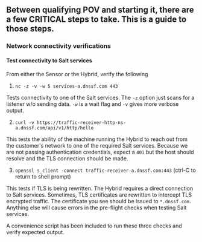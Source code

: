 ## Between qualifying POV and starting it, there are a few CRITICAL steps to take. This is a guide to those steps.



### Network connectivity verifications

#### Test connectivity to Salt services

From either the Sensor or the Hybrid, verify the following

1. `nc -z -v -w 5 services-a.dnssf.com 443`

Tests connectivity to one of the Salt services. The `-z` option just scans for a listener w/o sending data. `-w` is a wait flag and `-v` gives more verbose output.

2. `curl -v https://traffic-receiver-http-ns-a.dnssf.com/api/v1/http/hello`

This tests the ability of the machine running the Hybrid to reach out from the customer's network to one of the required Salt services. Because we are not passing authentication credentials, expect a `401` but the host should resolve and the TLS connection should be made.

3. `openssl s_client -connect traffic-receiver-a.dnssf.com:443` (ctrl-C to return to shell prompt)

This tests if TLS is being rewritten. The Hybrid requires a direct connection to Salt services. Sometimes, TLS certificates are rewritten to intercept TLS encrypted traffic. The certificate you see should be issued to `*.dnssf.com`. Anything else will cause errors in the pre-flight checks when testing Salt services.



A convenience script has been included to run these three checks and verify expected output.

